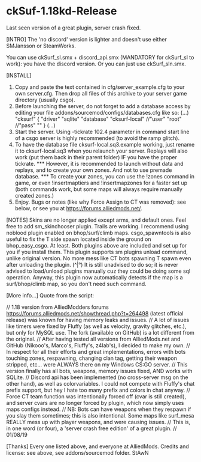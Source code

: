 # ckSuf-1.18kd-Release
Last seen version of a great plugin, server crash fixed.

[INTRO]
The 'no discord' version is lighter and doesn't use either SMJansson or SteamWorks.

You can use ckSurf_sl.smx + discord_api.smx (MANDATORY for ckSurf_sl to work): you have the discord version.
Or you can just use ckSurf_sln.smx.

[INSTALL]
1)  Copy and paste the text contained in cfg/server_example.cfg to your own server.cfg.
    Then drop all files of this archive to your server game directory (usually csgo).
2)  Before launching the server, do not forget to add a database access by editing your file addons/sourcemod/configs/databases.cfg like so:
(...)
	"cksurf"
	{
		"driver"			"sqlite"
		"database"			"cksurf-local"
		//"user"			"root"
		//"pass"			""
	}
(...)
3)  Start the server. Using -tickrate 102.4 parameter in command start line of a csgo server is highly recommended (to avoid the ramp glitch).
4)  To have the database file cksurf-local.sq3.example working, just rename it to cksurf-local.sq3 when you relaunch your server. Replays will also work (put them back in their parent folder) IF you have the proper tickrate.
*** However, it is recommended to launch without data and replays, and to create your own zones. And not to use premade database. ***
    To create your zones, you can use the !zones command in game, or even !insertmaptiers and !insertmapzones for a faster set up (both commands work, but some maps will always require manually created zones.)
5)  Enjoy. Bugs or notes (like why Force Assign to CT was removed): see below, or see you at https://forums.alliedmods.net/.

[NOTES]
Skins are no longer applied except arms, and default ones. Feel free to add sm_skinchooser plugin. Trails are working.
I recommend using noblood plugin enabled on bhop/surf/climb maps. csgo_spawntools is also useful to fix the T side spawn located inside the ground on bhop_easy_csgo. At least.
Both plugins above are included and set up for you if you install them.
This plugin supports sm plugins unload command, unlike original version.
No more mess like CT bots spawning T spawn even after unloading the plugin. (^|°)
It is still unadvised to do so; it is never advised to load/unload plugins manually cuz they could be doing some sql operation.
Anyway, this plugin now automatically detects if the map is a surf/bhop/climb map, so you don't need such command.

[More info...]
Quote from the script:

// 1.18 version from AlliedModders forums https://forums.alliedmods.net/showthread.php?t=264498 (latest official release) was known for having memory leaks and issues.
// A lot of issues like timers were fixed by Fluffy (as well as velocity, gravity glitches, etc.), but only for MySQL use. The fork (available on GitHub) is a lot different from the original.
// After having tested all versions from AlliedMods.net and GitHub (Nikooo's, Marco's, Fluffy's, z4lab's), I decided to make my own.
// In respect for all their efforts and great implementations, errors with bots touching zones, respawning, changing clan tag, getting their weapon stripped, etc... were ALWAYS there on my Windows CS:GO server.
// This version finally has all bots, weapons, memory issues fixed, AND works with SQLite.
// Discord api has been implemented (no cross-server msg on the other hand), as well as colorvariables. I could not compete with Fluffy's chat prefix support, but hey I hate too many prefix and colors in chat anyway.
// Force CT team function was intentionally forced off (cvar is still created), and server cvars are no longer forced by plugin, which now simply uses maps configs instead.
// NB: Bots can have weapons when they respawn if you slay them sometimes; this is also intentional. Some maps like surf_mesa REALLY mess up with player weapons, and were causing issues.
// This is, in one word (or four), a 'server crash free edition' of a great plugin.
// 01/08/19

[Thanks]
Every one listed above, and everyone at AlliedMods.
Credits and license: see above, see addons/sourcemod folder.
StAwN
